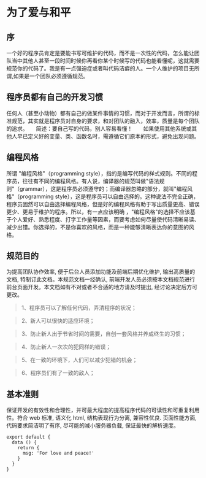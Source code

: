 # 为了爱与和平

## 序

一个好的程序员肯定是要能书写可维护的代码，而不是一次性的代码，怎么能让团队当中其他人甚至一段时间时候你再看你某个时候写的代码也能看懂呢，这就需要规范你的代码了。我是有一点强迫症或者叫代码洁癖的人。一个人维护的项目无所谓,如果是一个团队必须遵循规范。

## 程序员都有自己的开发习惯

任何人（甚至小动物）都有自己的做某件事情的习惯，而对于开发而言，所谓的标准规范，其实就是程序员对自身的要求，和对团队的融入，效率，质量是每个团队的追求。　　简述：要自己写的代码，别人容易看懂！　　如果使用其他系统或其他人早已定义好的变量、类、函数名时，需遵循它们原本的形式，避免出现问题。

## 编程风格

所谓 "编程风格"（programming style），指的是编写代码的样式规则。不同的程序员，往往有不同的编程风格。有人说，编译器的规范叫做"语法规则"（grammar），这是程序员必须遵守的；而编译器忽略的部分，就叫"编程风格"（programming style），这是程序员可以自由选择的。这种说法不完全正确，程序员固然可以自由选择编程风格，但是好的编程风格有助于写出质量更高、错误更少、更易于维护的程序。所以，有一点应该明确 ，"编程风格"的选择不应该基于个人爱好、熟悉程度、打字工作量等因素，而要考虑如何尽量使代码清晰易读、减少出错。你选择的，不是你喜欢的风格，而是一种能够清晰表达你的意图的风格。

## 规范目的

为提高团队协作效率, 便于后台人员添加功能及前端后期优化维护, 输出高质量的文档, 特制订此文档。本规范文档一经确认, 前端开发人员必须按本文档规范进行前台页面开发。本文档如有不对或者不合适的地方请及时提出, 经讨论决定后方可更改。

> 1、程序员可以了解任何代码，弄清程序的状况；

> 2、新人可以很快的适应环境；

> 3、防止新人出于节省时间的需要，自创一套风格并养成终生的习惯；

> 4、防止新人一次次的犯同样的错误；

> 5、在一致的环境下，人们可以减少犯错的机会；

> 6、程序员们有了一致的敌人；

## 基本准则

保证开发的有效性和合理性，并可最大程度的提高程序代码的可读性和可重复利用性。符合 web 标准, 语义化 html, 结构表现行为分离, 兼容性优良. 页面性能方面, 代码要求简洁明了有序, 尽可能的减小服务器负载, 保证最快的解析速度。

```js{4}
export default {
  data () {
    return {
      msg: 'For love and peace!'
    }
  }
}
```
